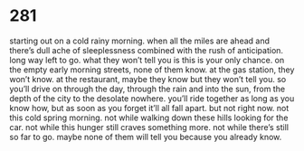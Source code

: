 # 281

starting out on a cold rainy morning. when all the miles are ahead and there’s dull ache of sleeplessness combined with the rush of anticipation. long way left to go. what they won’t tell you is this is your only chance. on the empty early morning streets, none of them know. at the gas station, they won’t know. at the restaurant, maybe they know but they won’t tell you. so you’ll drive on through the day, through the rain and into the sun, from the depth of the city to the desolate nowhere. you’ll ride together as long as you know how, but as soon as you forget it’ll all fall apart. but not right now. not this cold spring morning. not while walking down these hills looking for the car. not while this hunger still craves something more. not while there’s still so far to go. maybe none of them will tell you because you already know. 